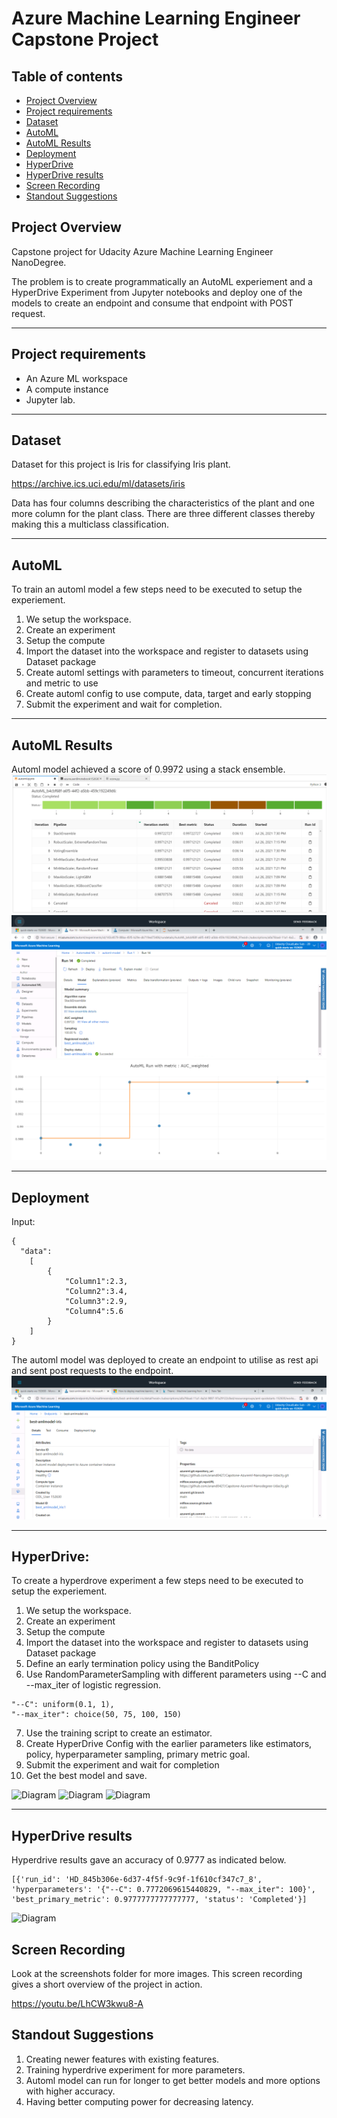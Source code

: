 # Azure Machine Learning Engineer Capstone Project

## Table of contents
   * [Project Overview](#Project-Overview)
   * [Project requirements](#Project-requirements)
   * [Dataset](#Dataset)
   * [AutoML](#AutoML)
   * [AutoML Results](#AutoML-Results)
   * [Deployment](#Deployment)
   * [HyperDrive](#HyperDrive)
   * [HyperDrive results](#HyperDrive-results)
   * [Screen Recording](#Screen-Recording)
   * [Standout Suggestions](#Standout-Suggestions)

## Project Overview
Capstone project for Udacity Azure Machine Learning Engineer NanoDegree. 

The problem is to create programmatically an AutoML experiement and a HyperDrive Experiment from Jupyter notebooks and deploy one of the models to create an endpoint and consume that endpoint with POST request. 

***
## Project requirements
* An Azure ML workspace
* A compute instance
* Jupyter lab.

***
## Dataset

Dataset for this project is Iris for classifying Iris plant. 

https://archive.ics.uci.edu/ml/datasets/iris

Data has four columns describing the characteristics of the plant and one more column for the plant class. There are three different classes thereby making this a multiclass classification. 

***
## AutoML

To train an automl model a few steps need to be executed to setup the experiement. 

1. We setup the workspace.
2. Create an experiment
3. Setup the compute
4. Import the dataset into the workspace and register to datasets using Dataset package
5. Create automl settings with parameters to timeout, concurrent iterations and metric to use
6. Create automl config to use compute, data, target and early stopping
7. Submit the experiment and wait for completion. 

*** 
## AutoML Results

Automl model achieved a score of 0.9972 using a stack ensemble.
![Diagram](./screenshots/7.PNG?raw=true "Results of automl")
![Diagram](./screenshots/10.PNG?raw=true "Results of automl")
![Diagram](./screenshots/8.PNG?raw=true "Results of automl experiment")

*** 
## Deployment

Input:

```
{
  "data":
    [
        { 
            "Column1":2.3,
            "Column2":3.4,
            "Column3":2.9,
            "Column4":5.6
        }
    ]
}
```

The automl model was deployed to create an endpoint to utilise as rest api and sent post requests to the endpoint. 
![Diagram](./screenshots/9.PNG?raw=true "Endpoint")

***
## HyperDrive:

To create a hyperdrove experiment a few steps need to be executed to setup the experiement. 

1. We setup the workspace.
2. Create an experiment
3. Setup the compute
4. Import the dataset into the workspace and register to datasets using Dataset package
5. Define an early termination policy using the BanditPolicy
6. Use RandomParameterSampling with different parameters using --C and --max_iter of logistic regression. 
```
"--C": uniform(0.1, 1),
"--max_iter": choice(50, 75, 100, 150)
````
7. Use the training script to create an estimator. 
8. Create HyperDrive Config with the earlier parameters like estimators, policy, hyperparameter sampling, primary metric goal. 
9. Submit the experiment and wait for completion
10. Get the best model and save. 

![Diagram](./screenshots/12.PNG?raw=true "Training result")
![Diagram](./screenshots/13.PNG?raw=true "Training result")
![Diagram](./screenshots/14.PNG?raw=true "Training result")
***
## HyperDrive results

Hyperdrive results gave an accuracy of 0.9777 as indicated below. 
```
[{'run_id': 'HD_845b306e-6d37-4f5f-9c9f-1f610cf347c7_8', 'hyperparameters': '{"--C": 0.7772069615440829, "--max_iter": 100}', 'best_primary_metric': 0.9777777777777777, 'status': 'Completed'}]
```
![Diagram](./screenshots/15.PNG?raw=true "Training result")


## Screen Recording

Look at the screenshots folder for more images. This screen recording gives a short overview of the project in action.

https://youtu.be/LhCW3kwu8-A

## Standout Suggestions

1. Creating newer features with existing features. 
2. Training hyperdrive experiment for more parameters.
3. Automl model can run for longer to get better models and more options with higher accuracy. 
4. Having better computing power for decreasing latency. 
